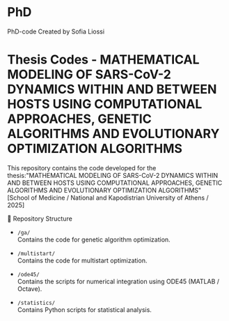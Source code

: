 # PhD
PhD-code
Created by Sofia Liossi
# Thesis Codes - MATHEMATICAL MODELING OF SARS-CoV-2 DYNAMICS WITHIN AND BETWEEN HOSTS USING COMPUTATIONAL APPROACHES, GENETIC ALGORITHMS AND EVOLUTIONARY OPTIMIZATION ALGORITHMS

This repository contains the code developed for the thesis:"MATHEMATICAL MODELING OF SARS-CoV-2 DYNAMICS WITHIN AND BETWEEN HOSTS USING COMPUTATIONAL APPROACHES, GENETIC ALGORITHMS AND EVOLUTIONARY OPTIMIZATION ALGORITHMS"  
[School of Medicine / National and Kapodistrian University of Athens / 2025]

📂 Repository Structure

- `/ga/`  
  Contains the code for genetic algorithm optimization.

- `/multistart/`  
  Contains the code for multistart optimization.

- `/ode45/`  
  Contains the scripts for numerical integration using ODE45 (MATLAB / Octave).

- `/statistics/`  
  Contains Python scripts for statistical analysis.

